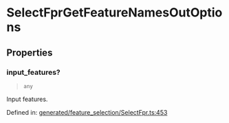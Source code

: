 # SelectFprGetFeatureNamesOutOptions

## Properties

### input\_features?

> `any`

Input features.

Defined in:  [generated/feature\_selection/SelectFpr.ts:453](https://github.com/transitive-bullshit/scikit-learn-ts/blob/b59c1ff/packages/sklearn/src/generated/feature_selection/SelectFpr.ts#L453)
